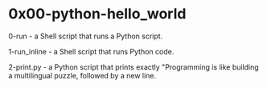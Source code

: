 # 0x00-python-hello_world

0-run - a Shell script that runs a Python script.

1-run_inline - a Shell script that runs Python code.

2-print.py - a Python script that prints exactly "Programming is like building a multilingual puzzle, followed by a new line.

